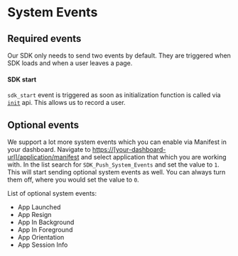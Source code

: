 # System Events

## Required events
Our SDK only needs to send two events by default. They are triggered when SDK loads and when a user leaves a page.

#### SDK start
`sdk_start` event is triggered as soon as initialization function is called via [`init`](/api.md#init) api. This allows us to record a user.


## Optional events
We support a lot more system events which you can enable via Manifest in your dashboard. Navigate to [https://[your-dashboard-url]/application/manifest]() and select application that which you are working with. In the list search for `SDK_Push_System_Events` and set the value to `1`. This will start sending optional system events as well. You can always turn them off, where you would set the value to `0`.

List of optional system events:
- App Launched
- App Resign
- App In Background
- App In Foreground
- App Orientation
- App Session Info